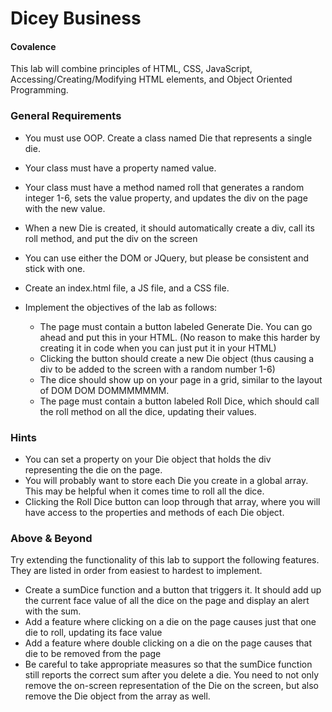 # Dicey Business
#### Covalence

This lab will combine principles of HTML, CSS, JavaScript, Accessing/Creating/Modifying HTML elements, and Object Oriented Programming.

### General Requirements

* You must use OOP. Create a class named Die that represents a single die.
* Your class must have a property named value.
* Your class must have a method named roll that generates a random integer 1-6, sets the value property, and updates the div on the page with the new value.
* When a new Die is created, it should automatically create a div, call its roll method, and put the div on the screen
* You can use either the DOM or JQuery, but please be consistent and stick with one.

* Create an index.html file, a JS file, and a CSS file.
* Implement the objectives of the lab as follows:
    * The page must contain a button labeled Generate Die. You can go ahead and put this in your HTML. (No reason to make this harder by creating it in code when you can just put it in your HTML)
    * Clicking the button should create a new Die object (thus causing a div to be added to the screen with a random number 1-6)
    * The dice should show up on your page in a grid, similar to the layout of DOM DOM DOMMMMMMM.
    * The page must contain a button labeled Roll Dice, which should call the roll method on all the dice, updating their values.

### Hints
* You can set a property on your Die object that holds the div representing the die on the page.
* You will probably want to store each Die you create in a global array. This may be helpful when it comes time to roll all the dice.
* Clicking the Roll Dice button can loop through that array, where you will have access to the properties and methods of each Die object.

### Above & Beyond
Try extending the functionality of this lab to support the following features. They are listed in order from easiest to hardest to implement.
* Create a sumDice function and a button that triggers it. It should add up the current face value of all the dice on the page and display an alert with the sum.
* Add a feature where clicking on a die on the page causes just that one die to roll, updating its face value
* Add a feature where double clicking on a die on the page causes that die to be removed from the page
* Be careful to take appropriate measures so that the sumDice function still reports the correct sum after you delete a die. You need to not only remove the on-screen representation of the Die on the screen, but also remove the Die object from the array as well.